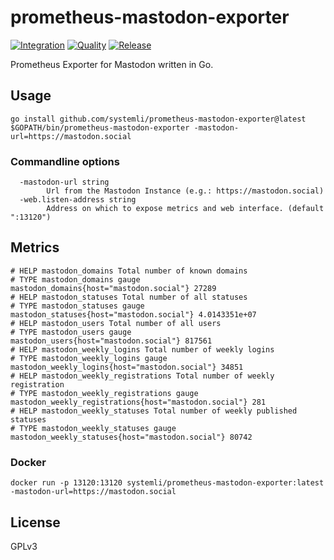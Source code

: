 # prometheus-mastodon-exporter

[![Integration](https://github.com/systemli/prometheus-mastodon-exporter/actions/workflows/integration.yaml/badge.svg)](https://github.com/systemli/prometheus-mastodon-exporter/actions/workflows/integration.yaml)
[![Quality](https://github.com/systemli/prometheus-mastodon-exporter/actions/workflows/quality.yaml/badge.svg)](https://github.com/systemli/prometheus-mastodon-exporter/actions/workflows/quality.yaml)
[![Release](https://github.com/systemli/prometheus-mastodon-exporter/actions/workflows/release.yaml/badge.svg)](https://github.com/systemli/prometheus-mastodon-exporter/actions/workflows/release.yaml)

Prometheus Exporter for Mastodon written in Go.

## Usage

```shell
go install github.com/systemli/prometheus-mastodon-exporter@latest
$GOPATH/bin/prometheus-mastodon-exporter -mastodon-url=https://mastodon.social
```

### Commandline options

```text
  -mastodon-url string
        Url from the Mastodon Instance (e.g.: https://mastodon.social)
  -web.listen-address string
        Address on which to expose metrics and web interface. (default ":13120")
```

## Metrics

```text
# HELP mastodon_domains Total number of known domains
# TYPE mastodon_domains gauge
mastodon_domains{host="mastodon.social"} 27289
# HELP mastodon_statuses Total number of all statuses
# TYPE mastodon_statuses gauge
mastodon_statuses{host="mastodon.social"} 4.0143351e+07
# HELP mastodon_users Total number of all users
# TYPE mastodon_users gauge
mastodon_users{host="mastodon.social"} 817561
# HELP mastodon_weekly_logins Total number of weekly logins
# TYPE mastodon_weekly_logins gauge
mastodon_weekly_logins{host="mastodon.social"} 34851
# HELP mastodon_weekly_registrations Total number of weekly registration
# TYPE mastodon_weekly_registrations gauge
mastodon_weekly_registrations{host="mastodon.social"} 281
# HELP mastodon_weekly_statuses Total number of weekly published statuses
# TYPE mastodon_weekly_statuses gauge
mastodon_weekly_statuses{host="mastodon.social"} 80742
```

### Docker

```shell
docker run -p 13120:13120 systemli/prometheus-mastodon-exporter:latest -mastodon-url=https://mastodon.social
```

## License

GPLv3
